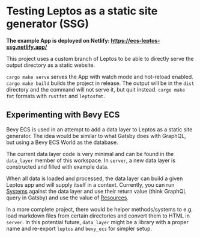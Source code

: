 # Testing Leptos as a static site generator (SSG)

**The example App is deployed on Netlify: https://ecs-leptos-ssg.netlify.app/**

This project uses a custom branch of Leptos to be able to directly serve the output directory as a static website.

`cargo make serve` serves the App with watch mode and hot-reload enabled.
`cargo make build` builds the project in release. The output will be in the `dist` directory and the command will not serve it, but quit instead.
`cargo make fmt` formats with `rustfmt` and `leptosfmt`.

## Experimenting with Bevy ECS

Bevy ECS is used in an attempt to add a data layer to Leptos as a static site generator.
The idea would be similar to what Gatsby does with GraphQL, but using a Bevy ECS World as the database.

The current data layer code is very minimal and can be found in the `data_layer` member of this workspace. In `server`, a new data layer is constructed and filled with example data.

When all data is loaded and processed, the data layer can build a given Leptos app and will supply itself in a context. Currently, you can run [Systems][bevy_systems] against the data layer and use their return value (think GraphQL query in Gatsby) and use the value of [Resources][bevy_resources].

In a more complete project, there would be helper methods/systems to e.g. load markdown files from certain directories and convert them to HTML in `server`. In this potential future, `data_layer` might be a library with a proper name and re-export `leptos` and `bevy_ecs` for simpler setup.


[bevy_systems]: https://bevy-cheatbook.github.io/programming/systems.html?highlight=system#systems
[bevy_resources]: https://bevy-cheatbook.github.io/programming/res.html
